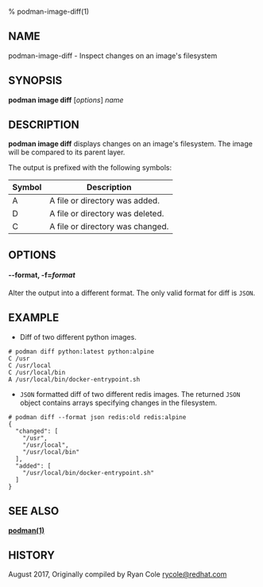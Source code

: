 % podman-image-diff(1)

## NAME

podman-image-diff - Inspect changes on an image's filesystem

## SYNOPSIS

**podman image diff** [*options*] *name*

## DESCRIPTION

**podman image diff** displays changes on an image's filesystem.  The image will be compared to its parent layer.

The output is prefixed with the following symbols:

| Symbol | Description |
|--------|-------------|
| A | A file or directory was added. |
| D | A file or directory was deleted. |
| C | A file or directory was changed. |

## OPTIONS

#### **--format**, **-f**=*format*

Alter the output into a different format.  The only valid format for diff is `JSON`.

## EXAMPLE

- Diff of two different python images.

```
# podman diff python:latest python:alpine
C /usr
C /usr/local
C /usr/local/bin
A /usr/local/bin/docker-entrypoint.sh
```

- `JSON` formatted diff of two different redis images. The returned `JSON` object contains arrays specifying changes in the filesystem. 

```
# podman diff --format json redis:old redis:alpine
{
  "changed": [
    "/usr",
    "/usr/local",
    "/usr/local/bin"
  ],
  "added": [
    "/usr/local/bin/docker-entrypoint.sh"
  ]
}
```

## SEE ALSO

**[podman(1)](podman.1.md)**

## HISTORY

August 2017, Originally compiled by Ryan Cole <rycole@redhat.com>
